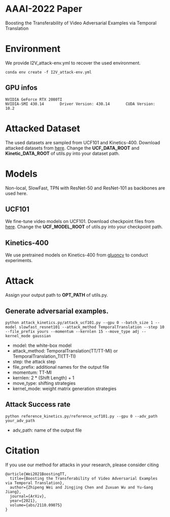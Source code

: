 # AAAI-2022 Paper
Boosting the Transferability of Video Adversarial Examples via Temporal Translation

# Environment
We provide I2V_attack-env.yml to recover the used environment.
```
conda env create -f I2V_attack-env.yml
```
## GPU infos
```
NVIDIA GeForce RTX 2080TI
NVIDIA-SMI 430.14       Driver Version: 430.14       CUDA Version: 10.2 
```

# Attacked Dataset
The used datasets are sampled from UCF101 and Kinetics-400. Download attacked datasets from [here](https://drive.google.com/drive/folders/1O4XyLw37WqGKqFvWFaE2ps5IAD_shSpG?usp=sharing). 
Change the **UCF_DATA_ROOT** and **Kinetic_DATA_ROOT** of utils.py into your dataset path.

# Models
Non-local, SlowFast, TPN with ResNet-50 and ResNet-101 as backbones are used here.
## UCF101
We fine-tune video models on UCF101.
Download checkpoint files from [here](https://drive.google.com/drive/folders/10KOlWdi5bsV9001uL4Bn1T48m9hkgsZ2?usp=sharing).
Change the **UCF_MODEL_ROOT** of utils.py into your checkpoint path.

## Kinetics-400
We use pretrained models on Kinetics-400 from [gluoncv](https://cv.gluon.ai/model_zoo/action_recognition.html) to conduct experiments.

# Attack
Assign your output path to **OPT_PATH** of utils.py.
## Generate adversarial examples.
```
python attack_kinetics.py/attack_ucf101.py --gpu 0 --batch_size 1 --model slowfast_resnet101 --attack_method TemporalTranslation --step 10 --file_prefix yours --momentum --kernlen 15 --move_type adj --kernel_mode gaussian
```
* model: the white-box model
* attack_method: TemporalTranslation(TT/TT-MI) or TemporalTranslation_TI(TT-TI)
* step: the attack step
* file_prefix: additional names for the output file
* momentum: TT-MI
* kernlen: 2 * (Shift Length) + 1
* move_type: shifting strategies
* kernel_mode: weight matrix generation strategies

## Attack Success rate
```
python reference_kinetics.py/reference_ucf101.py --gpu 0 --adv_path your_adv_path
```
* adv_path: name of the output file 

# Citation
If you use our method for attacks in your research, please consider citing
```
@article{Wei2021BoostingTT,
  title={Boosting the Transferability of Video Adversarial Examples via Temporal Translation},
  author={Zhipeng Wei and Jingjing Chen and Zuxuan Wu and Yu-Gang Jiang},
  journal={ArXiv},
  year={2021},
  volume={abs/2110.09075}
}
```